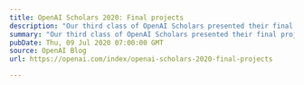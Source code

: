 ```yaml
---
title: OpenAI Scholars 2020: Final projects
description: "Our third class of OpenAI Scholars presented their final projects at virtual Demo Day, showcasing their research results from over the past five months."
summary: "Our third class of OpenAI Scholars presented their final projects at virtual Demo Day, showcasing their research results from over the past five months."
pubDate: Thu, 09 Jul 2020 07:00:00 GMT
source: OpenAI Blog
url: https://openai.com/index/openai-scholars-2020-final-projects

---
```


